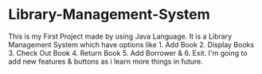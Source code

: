 # Library-Management-System
This is my First Project made by using Java Language. It is a Library Management System which have options like 1. Add Book 2. Display Books 3. Check Out Book 4. Return Book 5. Add Borrower &amp; 6. Exit. I'm going to add new features &amp; buttons as i  learn more things in future.
